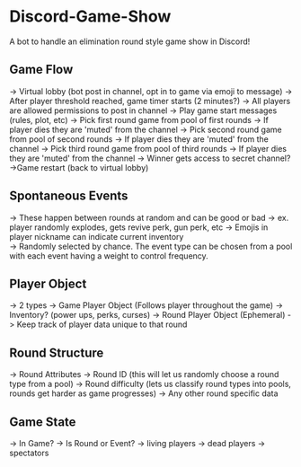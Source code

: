 # Discord-Game-Show
A bot to handle an elimination round style game show in Discord!



## Game Flow 

-> Virtual lobby (bot post in channel, opt in to game via emoji to message)
-> After player threshold reached, game timer starts (2 minutes?)
-> All players are allowed permissions to post in channel
-> Play game start messages (rules, plot, etc)
-> Pick first round game from pool of first rounds
-> If player dies they are 'muted' from the channel
-> Pick second round game from pool of second rounds
-> If player dies they are 'muted' from the channel
-> Pick third round game from pool of third rounds
-> If player dies they are 'muted' from the channel
-> Winner gets access to secret channel?
->Game restart (back to virtual lobby)


## Spontaneous Events 

-> These happen between rounds at random and can be good or bad
-> ex. player randomly explodes, gets revive perk, gun perk, etc
-> Emojis in player nickname can indicate current inventory      
-> Randomly selected by chance. The event type can be chosen from a pool with each event having a weight to control frequency.


## Player Object
-> 2 types
-> Game Player Object (Follows player throughout the game)
-> Inventory? (power ups, perks, curses)
-> Round Player Object (Ephemeral)
-> Keep track of player data unique to that round 


## Round Structure
-> Round Attributes
-> Round ID (this will let us randomly choose a round type from a pool)
-> Round difficulty (lets us classify round types into pools, rounds get harder as game progresses)
-> Any other round specific data


## Game State
-> In Game?
-> Is Round or Event?
-> living players
-> dead players
-> spectators
